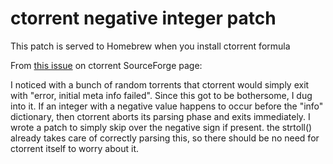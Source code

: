 # ctorrent negative integer patch

This patch is served to Homebrew when you install ctorrent formula

From [this issue](https://sourceforge.net/p/dtorrent/bugs/21/) on ctorrent SourceForge page:

I noticed with a bunch of random torrents that ctorrent would simply exit with "error, initial meta info failed". Since this got to be bothersome, I dug into it. If an integer with a negative value happens to occur before the "info" dictionary, then ctorrent aborts its parsing phase and exits immediately.
I wrote a patch to simply skip over the negative sign if present. the strtoll() already takes care of correctly parsing this, so there should be no need for ctorrent itself to worry about it.
